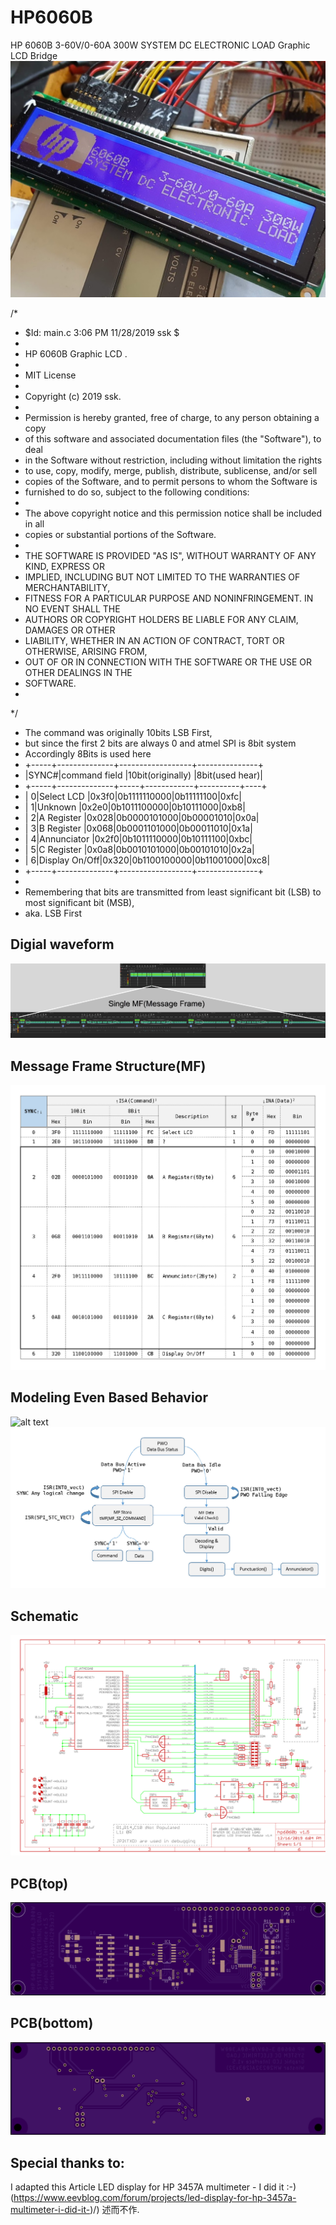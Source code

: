 # HP6060B
HP 6060B 3-60V/0-60A 300W SYSTEM DC ELECTRONIC LOAD  Graphic LCD Bridge
![alt text](https://github.com/boricha/HP6060B/blob/master/tada.jpg)

/*
 * $Id: main.c 3:06 PM 11/28/2019 ssk  $
 *
 * HP 6060B Graphic LCD .
 *
 * MIT License
 *
 * Copyright (c) 2019 ssk.
 *
 * Permission is hereby granted, free of charge, to any person obtaining a copy
 * of this software and associated documentation files (the "Software"), to deal
 * in the Software without restriction, including without limitation the rights
 * to use, copy, modify, merge, publish, distribute, sublicense, and/or sell
 * copies of the Software, and to permit persons to whom the Software is
 * furnished to do so, subject to the following conditions:
 *
 * The above copyright notice and this permission notice shall be included in all
 * copies or substantial portions of the Software.
 *
 * THE SOFTWARE IS PROVIDED "AS IS", WITHOUT WARRANTY OF ANY KIND, EXPRESS OR
 * IMPLIED, INCLUDING BUT NOT LIMITED TO THE WARRANTIES OF MERCHANTABILITY,
 * FITNESS FOR A PARTICULAR PURPOSE AND NONINFRINGEMENT. IN NO EVENT SHALL THE
 * AUTHORS OR COPYRIGHT HOLDERS BE LIABLE FOR ANY CLAIM, DAMAGES OR OTHER
 * LIABILITY, WHETHER IN AN ACTION OF CONTRACT, TORT OR OTHERWISE, ARISING FROM,
 * OUT OF OR IN CONNECTION WITH THE SOFTWARE OR THE USE OR OTHER DEALINGS IN THE
 * SOFTWARE.
 *
*/

* The command was originally 10bits LSB First,
* but since the first 2 bits are always 0 and atmel SPI is 8bit system
* Accordingly 8Bits is used here
* +-----+--------------+------------------+---------------+
* |SYNC#|command field |10bit(originally) |8bit(used hear)|
* +-----+--------------+-----+------------+----------+----+
* |    0|Select LCD    |0x3f0|0b1111110000|0b11111100|0xfc|
* |    1|Unknown       |0x2e0|0b1011100000|0b10111000|0xb8|
* |    2|A Register    |0x028|0b0000101000|0b00001010|0x0a|
* |    3|B Register    |0x068|0b0001101000|0b00011010|0x1a|
* |    4|Annunciator   |0x2f0|0b1011110000|0b10111100|0xbc|
* |    5|C Register    |0x0a8|0b0010101000|0b00101010|0x2a|
* |    6|Display On/Off|0x320|0b1100100000|0b11001000|0xc8|
* +-----+--------------+------------------+---------------+
*
* Remembering that bits are transmitted from least significant bit (LSB) to most significant bit (MSB),
* aka. LSB First

## Digial waveform
![alt text](https://github.com/boricha/HP6060B/blob/master/src/singleMF.png)        
## Message Frame Structure(MF)
![alt text](https://github.com/boricha/HP6060B/blob/master/src/MessageFrame.jpg)   
## Modeling Even Based Behavior
![alt text](https://github.com/boricha/HP6060B/blob/master/src/brief.pg)   
![alt text](https://github.com/boricha/HP6060B/blob/master/src/state.jpg)   
## Schematic
![alt text](https://github.com/boricha/HP6060B/blob/master/schematic/hp6060bv1.5.jpg)
## PCB(top)
![alt text](https://github.com/boricha/HP6060B/blob/master/schematic/top(oshpark).png)
## PCB(bottom)
![alt text](https://github.com/boricha/HP6060B/blob/master/schematic/bottom(oshpark).png)
## Special thanks to:
I adapted this Article
LED display for HP 3457A multimeter - I did it :-) (https://www.eevblog.com/forum/projects/led-display-for-hp-3457a-multimeter-i-did-it-)/)
述而不作.


